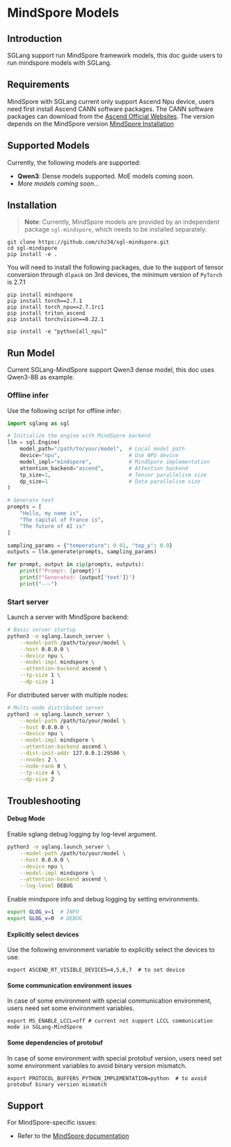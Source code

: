 # MindSpore Models

## Introduction

SGLang support run MindSpore framework models, this doc guide users to run mindspore models with SGLang.

## Requirements

MindSpore with SGLang current only support Ascend Npu device, users need first install Ascend CANN software packages.
The CANN software packages can download from the [Ascend Official Websites](https://www.hiascend.com). The version depends on the MindSpore version [MindSpore Installation](https://www.mindspore.cn/install)

## Supported Models

Currently, the following models are supported:

- **Qwen3**: Dense models supported. MoE models coming soon.
- *More models coming soon...*

## Installation

> **Note**: Currently, MindSpore models are provided by an independent package `sgl-mindspore`, which needs to be installed separately.

```shell
git clone https://github.com/chz34/sgl-mindspore.git
cd sgl-mindspore
pip install -e .
```

You will need to install the following packages, due to the support of tensor conversion through `dlpack` on 3rd devices, the minimum version of  `PyTorch` is 2.7.1

```shell
pip install mindspore
pip install torch==2.7.1
pip install torch_npu==2.7.1rc1
pip install triton_ascend
pip install torchvision==0.22.1
```

```shell
pip install -e "python[all_npu]"
```

## Run Model

Current SGLang-MindSpore support Qwen3 dense model, this doc uses Qwen3-8B as example.

### Offline infer

Use the following script for offline infer:

```python
import sglang as sgl

# Initialize the engine with MindSpore backend
llm = sgl.Engine(
    model_path="/path/to/your/model",  # Local model path
    device="npu",                      # Use NPU device
    model_impl="mindspore",            # MindSpore implementation
    attention_backend="ascend",        # Attention backend
    tp_size=1,                         # Tensor parallelism size
    dp_size=1                          # Data parallelism size
)

# Generate text
prompts = [
    "Hello, my name is",
    "The capital of France is",
    "The future of AI is"
]

sampling_params = {"temperature": 0.01, "top_p": 0.9}
outputs = llm.generate(prompts, sampling_params)

for prompt, output in zip(prompts, outputs):
    print(f"Prompt: {prompt}")
    print(f"Generated: {output['text']}")
    print("---")
```

### Start server

Launch a server with MindSpore backend:

```bash
# Basic server startup
python3 -m sglang.launch_server \
    --model-path /path/to/your/model \
    --host 0.0.0.0 \
    --device npu \
    --model-impl mindspore \
    --attention-backend ascend \
    --tp-size 1 \
    --dp-size 1
```

For distributed server with multiple nodes:

```bash
# Multi-node distributed server
python3 -m sglang.launch_server \
    --model-path /path/to/your/model \
    --host 0.0.0.0 \
    --device npu \
    --model-impl mindspore \
    --attention-backend ascend \
    --dist-init-addr 127.0.0.1:29500 \
    --nnodes 2 \
    --node-rank 0 \
    --tp-size 4 \
    --dp-size 2
```

## Troubleshooting

#### Debug Mode

Enable sglang debug logging by log-level argument.

```bash
python3 -m sglang.launch_server \
    --model-path /path/to/your/model \
    --host 0.0.0.0 \
    --device npu \
    --model-impl mindspore \
    --attention-backend ascend \
    --log-level DEBUG
```

Enable mindspore info and debug logging by setting environments.

```bash
export GLOG_v=1  # INFO
export GLOG_v=0  # DEBUG
```

#### Explicitly select devices

Use the following environment variable to explicitly select the devices to use.

```shell
export ASCEND_RT_VISIBLE_DEVICES=4,5,6,7  # to set device
```

#### Some communication environment issues

In case of some environment with special communication environment, users need set some environment variables.

```shell
export MS_ENABLE_LCCL=off # current not support LCCL communication mode in SGLang-MindSpore
```

#### Some dependencies of protobuf

In case of some environment with special protobuf version, users need set some environment variables to avoid binary version mismatch.

```shell
export PROTOCOL_BUFFERS_PYTHON_IMPLEMENTATION=python  # to avoid protobuf binary version mismatch
```

## Support
For MindSpore-specific issues:

- Refer to the [MindSpore documentation](https://www.mindspore.cn/)
